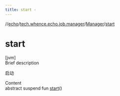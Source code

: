 ```yaml
---
title: start -
---
```

//[echo](../../index.md)/[tech.whence.echo.job.manager](../index.md)/[Manager](index.md)/[start](start.md)



# start  
[jvm]  
Brief description  


启动

  
Content  
abstract suspend fun [start](start.md)()  



